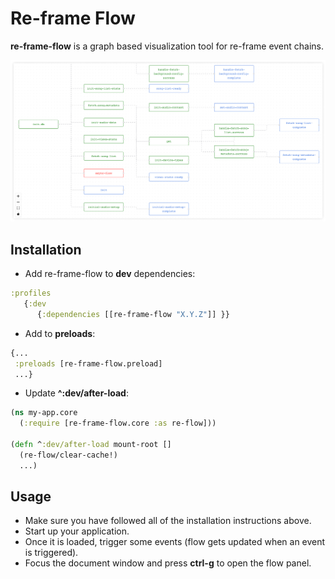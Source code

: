 # Re-frame Flow

**re-frame-flow** is a graph based visualization tool for re-frame event chains.

![Re-frame Flow](imgs/re-frame-flow-example.png)


## Installation

- Add re-frame-flow to **dev** dependencies:
```clojure
:profiles
   {:dev
      {:dependencies [[re-frame-flow "X.Y.Z"]] }}
```

- Add to **preloads**:
```clojure
{...
 :preloads [re-frame-flow.preload]
 ...}
```

- Update **^:dev/after-load**:
```clojure
(ns my-app.core
  (:require [re-frame-flow.core :as re-flow]))

(defn ^:dev/after-load mount-root []
  (re-flow/clear-cache!)
  ...)
```

## Usage
- Make sure you have followed all of the installation instructions above.
- Start up your application.
- Once it is loaded, trigger some events (flow gets updated when an event is triggered).
- Focus the document window and press **ctrl-g** to open the flow panel.
